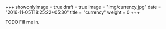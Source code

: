 +++
showonlyimage = true
draft = true
image = "img/currency.jpg"
date = "2016-11-05T18:25:22+05:30"
title = "currency"
weight = 0
+++

TODO Fill me in.

